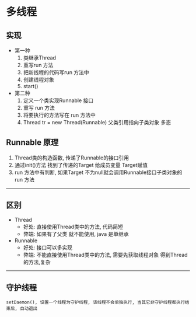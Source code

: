 # 多线程

## 实现
* 第一种
    1. 类继承Thread 
    2. 重写run 方法
    3. 把新线程的代码写run 方法中
    4. 创建线程对象
    5. start()
* 第二种
    1. 定义一个类实现Runnable 接口 
    2. 重写 run 方法
    3. 将要执行的方法写在 run 方法中
    4. Thread tr = new Thread(Runnable) 父类引用指向子类对象 多态
## Runnable 原理
1. Thread类的构造函数, 传递了Runnable的接口引用 
2. 通过init()方法 找到了传递的Target 给成员变量 Target赋值 
3. run 方法中有判断, 如果Target 不为null就会调用Runnable接口子类对象的run 方法 
-----
## 区别
* Thread
    - 好处: 直接使用Thread类中的方法, 代码简短 
    - 弊端: 如果有了父类 就不能使用, java 是单继承
* Runnable
    - 好处:  接口可以多实现
    - 弊端: 不能直接使用Thread类中的方法, 需要先获取线程对象 得到Thread的方法,复杂
-----
## 守护线程
`setDaemon(), 设置一个线程为守护线程, 该线程不会单独执行, 当其它非守护线程都执行结束后, 自动退出`